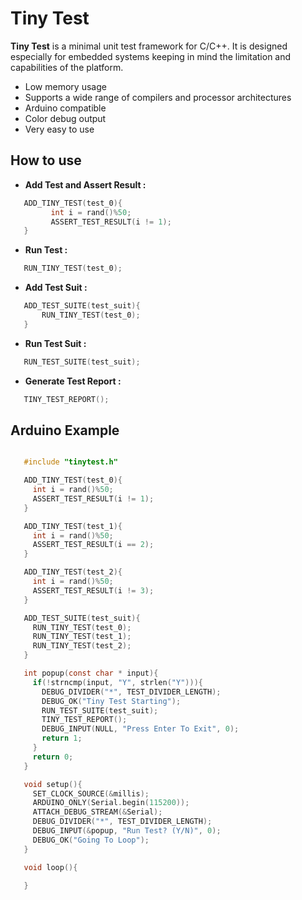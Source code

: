 
# Tiny Test

**Tiny Test** is a minimal unit test framework for C/C++. It is designed especially for embedded systems keeping in mind the limitation and capabilities of the platform.
  - Low memory usage
  - Supports a wide range of compilers and processor architectures
  - Arduino compatible
  - Color debug output
  - Very easy to use
  
## How to use
- **Add Test and Assert Result :**
 ```C
	ADD_TINY_TEST(test_0){
		  int i = rand()%50;
		  ASSERT_TEST_RESULT(i != 1);
	}
```
- **Run Test :**
 ```C
	RUN_TINY_TEST(test_0);
```
- **Add Test Suit :**
 ```C
	ADD_TEST_SUITE(test_suit){
		RUN_TINY_TEST(test_0);
	}
```
- **Run Test Suit :**
 ```C
	RUN_TEST_SUITE(test_suit);
```
- **Generate Test Report :**
 ```C
	TINY_TEST_REPORT();
```
## Arduino Example 

 ``` C

	#include "tinytest.h"

	ADD_TINY_TEST(test_0){
	  int i = rand()%50;
	  ASSERT_TEST_RESULT(i != 1);
	}

	ADD_TINY_TEST(test_1){
	  int i = rand()%50;
	  ASSERT_TEST_RESULT(i == 2);
	}

	ADD_TINY_TEST(test_2){
	  int i = rand()%50;
	  ASSERT_TEST_RESULT(i != 3);
	}

	ADD_TEST_SUITE(test_suit){
	  RUN_TINY_TEST(test_0);
	  RUN_TINY_TEST(test_1);
	  RUN_TINY_TEST(test_2);
	}

	int popup(const char * input){
	  if(!strncmp(input, "Y", strlen("Y"))){
	    DEBUG_DIVIDER("*", TEST_DIVIDER_LENGTH);
	    DEBUG_OK("Tiny Test Starting");  
	    RUN_TEST_SUITE(test_suit);
	    TINY_TEST_REPORT();
	    DEBUG_INPUT(NULL, "Press Enter To Exit", 0);
	    return 1;
	  }
	  return 0;
	}

	void setup(){
	  SET_CLOCK_SOURCE(&millis);
	  ARDUINO_ONLY(Serial.begin(115200));
	  ATTACH_DEBUG_STREAM(&Serial);
	  DEBUG_DIVIDER("*", TEST_DIVIDER_LENGTH);
	  DEBUG_INPUT(&popup, "Run Test? (Y/N)", 0);
	  DEBUG_OK("Going To Loop");
	}

	void loop(){

	}
	
 ```
